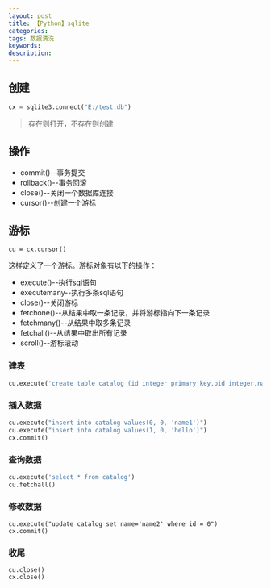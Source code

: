 ```yaml
---
layout: post
title: 【Python】sqlite
categories: 
tags: 数据清洗
keywords:
description:
---
```



## 创建
```py
cx = sqlite3.connect("E:/test.db")
```
>存在则打开，不存在则创建

## 操作

- commit()--事务提交
- rollback()--事务回滚
- close()--关闭一个数据库连接
- cursor()--创建一个游标

## 游标
```
cu = cx.cursor()
```
这样定义了一个游标。游标对象有以下的操作：

- execute()--执行sql语句
- executemany--执行多条sql语句
- close()--关闭游标
- fetchone()--从结果中取一条记录，并将游标指向下一条记录
- fetchmany()--从结果中取多条记录
- fetchall()--从结果中取出所有记录
- scroll()--游标滚动

### 建表

```py
cu.execute('create table catalog (id integer primary key,pid integer,name varchar(10) UNIQUE)')
```

### 插入数据

```py
cu.execute("insert into catalog values(0, 0, 'name1')")
cu.execute("insert into catalog values(1, 0, 'hello')")
cx.commit()
```

### 查询数据
```py
cu.execute('select * from catalog')
cu.fetchall()
```

### 修改数据
```
cu.execute("update catalog set name='name2' where id = 0")
cx.commit()
```

### 收尾
```
cu.close()
cx.close()
```
